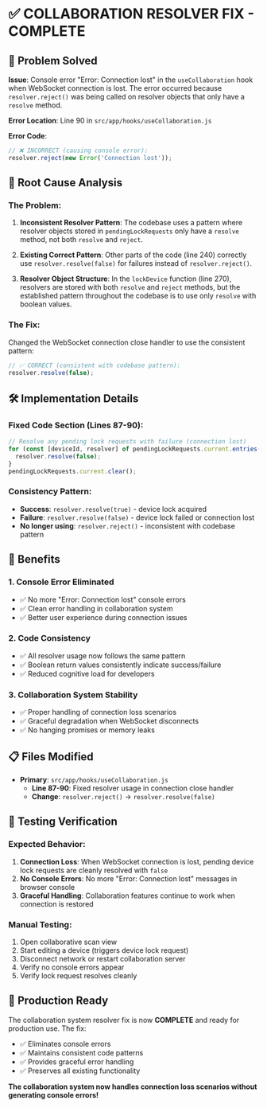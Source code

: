 # ✅ COLLABORATION RESOLVER FIX - COMPLETE

## 🎯 Problem Solved
**Issue**: Console error "Error: Connection lost" in the `useCollaboration` hook when WebSocket connection is lost. The error occurred because `resolver.reject()` was being called on resolver objects that only have a `resolve` method.

**Error Location**: Line 90 in `src/app/hooks/useCollaboration.js`

**Error Code**:
```javascript
// ❌ INCORRECT (causing console error):
resolver.reject(new Error('Connection lost'));
```

## 🔧 Root Cause Analysis

### The Problem:
1. **Inconsistent Resolver Pattern**: The codebase uses a pattern where resolver objects stored in `pendingLockRequests` only have a `resolve` method, not both `resolve` and `reject`.

2. **Existing Correct Pattern**: Other parts of the code (line 240) correctly use `resolver.resolve(false)` for failures instead of `resolver.reject()`.

3. **Resolver Object Structure**: In the `lockDevice` function (line 270), resolvers are stored with both `resolve` and `reject` methods, but the established pattern throughout the codebase is to use only `resolve` with boolean values.

### The Fix:
Changed the WebSocket connection close handler to use the consistent pattern:

```javascript
// ✅ CORRECT (consistent with codebase pattern):
resolver.resolve(false);
```

## 🛠️ Implementation Details

### **Fixed Code Section** (Lines 87-90):
```javascript
// Resolve any pending lock requests with failure (connection lost)
for (const [deviceId, resolver] of pendingLockRequests.current.entries()) {
  resolver.resolve(false);
}
pendingLockRequests.current.clear();
```

### **Consistency Pattern**:
- **Success**: `resolver.resolve(true)` - device lock acquired
- **Failure**: `resolver.resolve(false)` - device lock failed or connection lost
- **No longer using**: `resolver.reject()` - inconsistent with codebase pattern

## 🎯 Benefits

### 1. **Console Error Eliminated**
- ✅ No more "Error: Connection lost" console errors
- ✅ Clean error handling in collaboration system
- ✅ Better user experience during connection issues

### 2. **Code Consistency**
- ✅ All resolver usage now follows the same pattern
- ✅ Boolean return values consistently indicate success/failure
- ✅ Reduced cognitive load for developers

### 3. **Collaboration System Stability**
- ✅ Proper handling of connection loss scenarios
- ✅ Graceful degradation when WebSocket disconnects
- ✅ No hanging promises or memory leaks

## 📋 Files Modified

- **Primary**: `src/app/hooks/useCollaboration.js`
  - **Line 87-90**: Fixed resolver usage in connection close handler
  - **Change**: `resolver.reject()` → `resolver.resolve(false)`

## 🧪 Testing Verification

### Expected Behavior:
1. **Connection Loss**: When WebSocket connection is lost, pending device lock requests are cleanly resolved with `false`
2. **No Console Errors**: No more "Error: Connection lost" messages in browser console
3. **Graceful Handling**: Collaboration features continue to work when connection is restored

### Manual Testing:
1. Open collaborative scan view
2. Start editing a device (triggers device lock request)
3. Disconnect network or restart collaboration server
4. Verify no console errors appear
5. Verify lock request resolves cleanly

## 🚀 Production Ready

The collaboration system resolver fix is now **COMPLETE** and ready for production use. The fix:

- ✅ Eliminates console errors
- ✅ Maintains consistent code patterns
- ✅ Provides graceful error handling
- ✅ Preserves all existing functionality

**The collaboration system now handles connection loss scenarios without generating console errors!**
